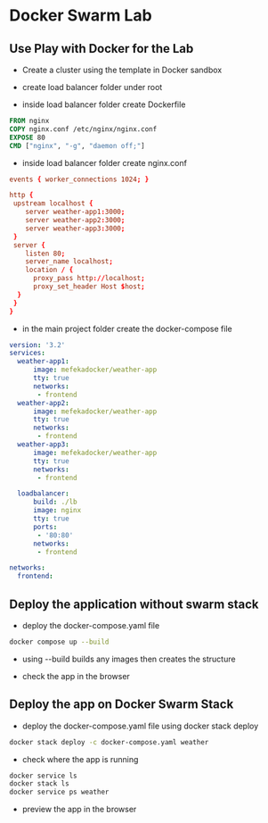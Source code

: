# Docker Swarm Lab

## Use Play with Docker for the Lab

- Create a cluster using the template in Docker sandbox

- create load balancer folder under root

- inside load balancer folder create Dockerfile

```Dockerfile
FROM nginx
COPY nginx.conf /etc/nginx/nginx.conf
EXPOSE 80
CMD ["nginx", "-g", "daemon off;"]
```

- inside load balancer folder create nginx.conf

```conf
events { worker_connections 1024; }

http {
 upstream localhost {
    server weather-app1:3000;
    server weather-app2:3000;
    server weather-app3:3000;
 }
 server {
    listen 80;
    server_name localhost;
    location / {
      proxy_pass http://localhost;
      proxy_set_header Host $host;
  }
 }
}
```

- in the main project folder create the docker-compose file

```yaml
version: '3.2'
services:
  weather-app1:
      image: mefekadocker/weather-app
      tty: true
      networks:
       - frontend
  weather-app2:
      image: mefekadocker/weather-app
      tty: true
      networks:
       - frontend
  weather-app3:
      image: mefekadocker/weather-app
      tty: true
      networks:
       - frontend

  loadbalancer:
      build: ./lb
      image: nginx
      tty: true
      ports:
       - '80:80'
      networks:
       - frontend

networks:
  frontend:
```
## Deploy the application without swarm stack

- deploy the docker-compose.yaml file

```bash
docker compose up --build
```
- using --build builds any images then creates the structure

- check the app in the browser

## Deploy the app on Docker Swarm Stack

- deploy the docker-compose.yaml file using docker stack deploy

```bash
docker stack deploy -c docker-compose.yaml weather
```
- check where the app is running

```bash
docker service ls
docker stack ls
docker service ps weather
```
- preview the app in the browser

